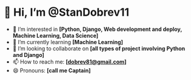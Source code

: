# 👋 Hi, I’m @StanDobrev11

- 👀 I’m interested in **[Python, Django, Web development and deploy, Machine Learning, Data Science]**
- 🌱 I’m currently learning **[Machine Learning]**
- 💞️ I’m looking to collaborate on **[all types of project involving Python and Django]**
- 📫 How to reach me: **[dobrev81@gmail.com]**
- 😄 Pronouns: **[call me Captain]**


<!---
StanDobrev11/StanDobrev11 is a ✨ special ✨ repository because its `README.md` (this file) appears on your GitHub profile.
You can click the Preview link to take a look at your changes.
--->
